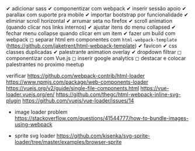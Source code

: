 ✔ adicionar sass
✔ componentizar com webpack
✔ inserir sessão apoio
✔ parallax com suporte pra mobile
✔ importar bootstrap por funcionalidade
✔ eliminar scroll horizontal
✔ arrumar seta no firefox
✔ scroll animation (quando clicar nos links internos)
✔ ajustar itens do menu collapsed
✔ fechar menu collapse quando clicar em um item
✔ fazer um build com webpack
◻ separar html em componentes com ``html-webpack-template`` (https://github.com/jaketrent/html-webpack-template)
✔ favicon
✔ css classes duplicadas
✔ palestrante animation overlay
✔ dropdown filtrar
◻ componentizar com Vue.js
◻ inserir google analytics
◻ destacar e colocar palestrantes no proximo meetup

verificar https://github.com/webpack-contrib/html-loader
https://www.npmjs.com/package/web-components-loader
https://vuejs.org/v2/guide/single-file-components.html
https://vue-loader.vuejs.org/en/
https://github.com/thegc/html-webpack-inline-svg-plugin
https://github.com/vuejs/vue-loader/issues/14

- image loader problem
https://stackoverflow.com/questions/41544777/how-to-bundle-images-using-webpack

- sprite svg loader
https://github.com/kisenka/svg-sprite-loader/tree/master/examples/browser-sprite

